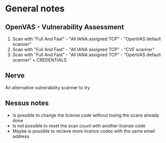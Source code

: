 # General notes

## OpenVAS - Vulnerability Assessment
1. Scan with "Full And Fast" - "All IANA assigned TCP" - "OpenVAS default scanner"
2. Scan with "Full And Fast" - "All IANA assigned TCP" - "CVE scanner"
3. Scan with "Full And Fast" - "All IANA assigned TCP" - "OpenVAS default scanner" + CREDENTIALS

## Nerve
An alternative vulnerability scanner to try

## Nessus notes
- Is possible to change the license code without losing the scans already done
- Is not possible to reset the scan count with another license code
- Maybe is possible to recieve more licence codes with the same email address
